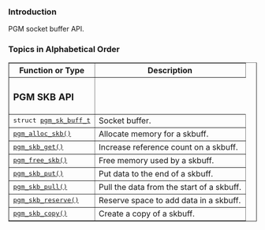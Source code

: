 ### Introduction ###
PGM socket buffer API.


### Topics in Alphabetical Order ###

<table cellpadding='5' border='1' cellspacing='0'>
<tr>
<th>Function or Type</th>
<th>Description</th>
</tr>
<tr>
<td><h3>PGM SKB API</h3></td>
</tr><tr>
<td><tt>struct <a href='OpenPgm5CReferencePgmSkBuffT.md'>pgm_sk_buff_t</a></tt></td>
<td>Socket buffer.</td>
</tr><tr>
<td><tt><a href='OpenPgm5CReferencePgmAllocSkb.md'>pgm_alloc_skb()</a></tt></td>
<td>Allocate memory for a skbuff.</td>
</tr><tr>
<td><tt><a href='OpenPgm5CReferencePgmAllocSkb.md'>pgm_skb_get()</a></tt></td>
<td>Increase reference count on a skbuff.</td>
</tr><tr>
<td><tt><a href='OpenPgm5CReferencePgmAllocSkb.md'>pgm_free_skb()</a></tt></td>
<td>Free memory used by a skbuff.</td>
</tr><tr>
<td><tt><a href='OpenPgm5CReferencePgmSkbPut.md'>pgm_skb_put()</a></tt></td>
<td>Put data to the end of a skbuff.</td>
</tr><tr>
<td><tt><a href='OpenPgm5CReferencePgmSkbPut.md'>pgm_skb_pull()</a></tt></td>
<td>Pull the data from the start of a skbuff.</td>
</tr><tr>
<td><tt><a href='OpenPgm5CReferencePgmSkbPut.md'>pgm_skb_reserve()</a></tt></td>
<td>Reserve space to add data in a skbuff.</td>
</tr><tr>
<td><tt><a href='OpenPgm5CReferencePgmSkbCopy.md'>pgm_skb_copy()</a></tt></td>
<td>Create a copy of a skbuff.</td>
</tr>
</table>
